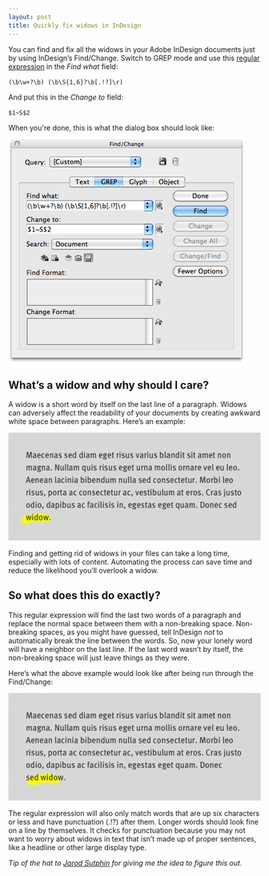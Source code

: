 ```yaml
---
layout: post
title: Quickly fix widows in InDesign
---
```

You can find and fix all the widows in your Adobe InDesign documents just by using InDesign’s Find/Change. Switch to GREP mode and use this [regular expression](https://en.wikipedia.org/wiki/Regular_expression) in the *Find what* field:

<pre><code class="no-highlight">(\b\w+?\b) (\b\S{1,6}?\b[.!?]\r)</code></pre>

And put this in the *Change to* field:

<pre><code class="no-highlight">$1~S$2</code></pre>

When you're done, this is what the dialog box should look like:

![Adobe InDesign Find/Change dialogue](/blog/images/2012/03/indesign-find-change-widow.png)

## What’s a widow and why should I care?

A widow is a short word by itself on the last line of a paragraph. Widows can adversely affect the readability of your documents by creating awkward white space between paragraphs. Here’s an example:

![Example of a paragraph with a widow](/blog/images/2012/03/widow-example.png)

Finding and getting rid of widows in your files can take a long time, especially with lots of content. Automating the process can save time and reduce the likelihood you’ll overlook a widow. 

## So what does this do exactly?

This regular expression will find the last two words of a paragraph and replace the normal space between them with a non-breaking space. Non-breaking spaces, as you might have guessed, tell InDesign *not* to automatically break the line between the words. So, now your lonely word will have a neighbor on the last line. If the last word wasn’t by itself, the non-breaking space will just leave things as they were. 

Here’s what the above example would look like after being run through the Find/Change:

![Example of a paragraph with a fixed widow](/blog/images/2012/03/widow-example-fixed.png)

The regular expression will also only match words that are up six characters or less and have punctuation (.!?) after them. Longer words should look fine on a line by themselves. It checks for punctuation because you may not want to worry about widows in text that isn’t made up of proper sentences, like a headline or other large display type.

*Tip of the hat to [Jarod Sutphin](http://jarodsutphin.com/) for giving me the idea to figure this out.*